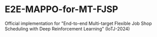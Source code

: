 # E2E-MAPPO-for-MT-FJSP
Official implementation for "End-to-end Multi-target Flexible Job Shop Scheduling with Deep Reinforcement Learning" (IoTJ-2024)
